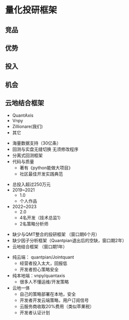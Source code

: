 
# 量化投研框架

<v-clicks>

## 竞品
## 优势
## 投入
## 机会
## 云地结合框架
</v-clicks>

<Loc at="1" top="30%">

* QuantAxis
* Vnpy
* Zillionare(我们)
* 其它
</Loc>


<Loc at="2" top="30%">

* 海量数据支持（30亿条）
* 回测与实盘无缝切换 无须修改程序
* 分离式回测框架
* 代码与质量 
  * 著有《python能做大项目》
  * 社区最佳开发实践典范
</Loc>


<Loc at="3" top="30%">

* 总投入超过250万元
* 2019~2021 
  * 1.0
  * 个人作品
* 2022~2023 
  * 2.0
  * 4名开发（技术总监1）
  * 2名策略分析师
</Loc>

<Loc at="4" top="30%">

* 缺少与QMT整合的投研框架 （窗口期6个月）
* 缺少因子分析框架（Quantpian退出后的空缺，窗口期2年）
* 云地结合框架 （窗口期1年）
</Loc>

<Loc at="5" top="20%">

* 纯云端： quantpian/Jointquant 
  * 经营者投入太大，回报低
  * 开发者担心策略安全
* 纯本地端：vnpy/quantaxis
  * 很多人不懂运维/开发策略
* 云地一体
  * 自己的策略部署在本地，安全
  * 开发者开发云端策略，用户订阅信号
  * 云服务商收取20%费用（类似苹果税）
  * 开发者认证计划
</Loc>
